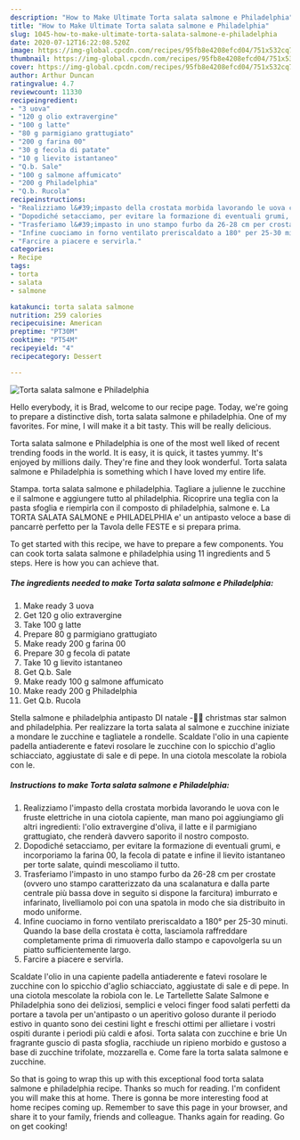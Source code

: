 ```yaml
---
description: "How to Make Ultimate Torta salata salmone e Philadelphia"
title: "How to Make Ultimate Torta salata salmone e Philadelphia"
slug: 1045-how-to-make-ultimate-torta-salata-salmone-e-philadelphia
date: 2020-07-12T16:22:08.520Z
image: https://img-global.cpcdn.com/recipes/95fb8e4208efcd04/751x532cq70/torta-salata-salmone-e-philadelphia-recipe-main-photo.jpg
thumbnail: https://img-global.cpcdn.com/recipes/95fb8e4208efcd04/751x532cq70/torta-salata-salmone-e-philadelphia-recipe-main-photo.jpg
cover: https://img-global.cpcdn.com/recipes/95fb8e4208efcd04/751x532cq70/torta-salata-salmone-e-philadelphia-recipe-main-photo.jpg
author: Arthur Duncan
ratingvalue: 4.7
reviewcount: 11330
recipeingredient:
- "3 uova"
- "120 g olio extravergine"
- "100 g latte"
- "80 g parmigiano grattugiato"
- "200 g farina 00"
- "30 g fecola di patate"
- "10 g lievito istantaneo"
- "Q.b. Sale"
- "100 g salmone affumicato"
- "200 g Philadelphia"
- "Q.b. Rucola"
recipeinstructions:
- "Realizziamo l&#39;impasto della crostata morbida lavorando le uova con le fruste elettriche in una ciotola capiente, man mano poi aggiungiamo gli altri ingredienti: l&#39;olio extravergine d&#39;oliva, il latte e il parmigiano grattugiato, che renderà davvero saporito il nostro composto."
- "Dopodiché setacciamo, per evitare la formazione di eventuali grumi, e incorporiamo la farina 00, la fecola di patate e infine il lievito istantaneo per torte salate, quindi mescoliamo il tutto."
- "Trasferiamo l&#39;impasto in uno stampo furbo da 26-28 cm per crostate (ovvero uno stampo caratterizzato da una scalanatura e dalla parte centrale più bassa dove in seguito si dispone la farcitura) imburrato e infarinato, livelliamolo poi con una spatola in modo che sia distribuito in modo uniforme."
- "Infine cuociamo in forno ventilato preriscaldato a 180° per 25-30 minuti. Quando la base della crostata è cotta, lasciamola raffreddare completamente prima di rimuoverla dallo stampo e capovolgerla su un piatto sufficientemente largo."
- "Farcire a piacere e servirla."
categories:
- Recipe
tags:
- torta
- salata
- salmone

katakunci: torta salata salmone 
nutrition: 259 calories
recipecuisine: American
preptime: "PT30M"
cooktime: "PT54M"
recipeyield: "4"
recipecategory: Dessert

---
```



![Torta salata salmone e Philadelphia](https://img-global.cpcdn.com/recipes/95fb8e4208efcd04/751x532cq70/torta-salata-salmone-e-philadelphia-recipe-main-photo.jpg)

Hello everybody, it is Brad, welcome to our recipe page. Today, we're going to prepare a distinctive dish, torta salata salmone e philadelphia. One of my favorites. For mine, I will make it a bit tasty. This will be really delicious.

Torta salata salmone e Philadelphia is one of the most well liked of recent trending foods in the world. It is easy, it is quick, it tastes yummy. It's enjoyed by millions daily. They're fine and they look wonderful. Torta salata salmone e Philadelphia is something which I have loved my entire life.

Stampa. torta salata salmone e philadelphia. Tagliare a julienne le zucchine e il salmone e aggiungere tutto al philadelphia. Ricoprire una teglia con la pasta sfoglia e riempirla con il composto di philadelphia, salmone e. La TORTA SALATA SALMONE e PHILADELPHIA e&#39; un antipasto veloce a base di pancarrè perfetto per la Tavola delle FESTE e si prepara prima.


To get started with this recipe, we have to prepare a few components. You can cook torta salata salmone e philadelphia using 11 ingredients and 5 steps. Here is how you can achieve that.

<!--inarticleads1-->

##### The ingredients needed to make Torta salata salmone e Philadelphia:

1. Make ready 3 uova
1. Get 120 g olio extravergine
1. Take 100 g latte
1. Prepare 80 g parmigiano grattugiato
1. Make ready 200 g farina 00
1. Prepare 30 g fecola di patate
1. Take 10 g lievito istantaneo
1. Get Q.b. Sale
1. Make ready 100 g salmone affumicato
1. Make ready 200 g Philadelphia
1. Get Q.b. Rucola


Stella salmone e philadelphia antipasto DI natale -🎄🎁 christmas star salmon and philadelphia. Per realizzare la torta salata al salmone e zucchine iniziate a mondare le zucchine e tagliatele a rondelle. Scaldate l&#39;olio in una capiente padella antiaderente e fatevi rosolare le zucchine con lo spicchio d&#39;aglio schiacciato, aggiustate di sale e di pepe. In una ciotola mescolate la robiola con le. 

<!--inarticleads2-->

##### Instructions to make Torta salata salmone e Philadelphia:

1. Realizziamo l&#39;impasto della crostata morbida lavorando le uova con le fruste elettriche in una ciotola capiente, man mano poi aggiungiamo gli altri ingredienti: l&#39;olio extravergine d&#39;oliva, il latte e il parmigiano grattugiato, che renderà davvero saporito il nostro composto.
1. Dopodiché setacciamo, per evitare la formazione di eventuali grumi, e incorporiamo la farina 00, la fecola di patate e infine il lievito istantaneo per torte salate, quindi mescoliamo il tutto.
1. Trasferiamo l&#39;impasto in uno stampo furbo da 26-28 cm per crostate (ovvero uno stampo caratterizzato da una scalanatura e dalla parte centrale più bassa dove in seguito si dispone la farcitura) imburrato e infarinato, livelliamolo poi con una spatola in modo che sia distribuito in modo uniforme.
1. Infine cuociamo in forno ventilato preriscaldato a 180° per 25-30 minuti. Quando la base della crostata è cotta, lasciamola raffreddare completamente prima di rimuoverla dallo stampo e capovolgerla su un piatto sufficientemente largo.
1. Farcire a piacere e servirla.


Scaldate l&#39;olio in una capiente padella antiaderente e fatevi rosolare le zucchine con lo spicchio d&#39;aglio schiacciato, aggiustate di sale e di pepe. In una ciotola mescolate la robiola con le. Le Tartellette Salate Salmone e Philadelphia sono dei deliziosi, semplici e veloci finger food salati perfetti da portare a tavola per un&#39;antipasto o un aperitivo goloso durante il periodo estivo in quanto sono dei cestini light e freschi ottimi per allietare i vostri ospiti durante i periodi più caldi e afosi. Torta salata con zucchine e brie Un fragrante guscio di pasta sfoglia, racchiude un ripieno morbido e gustoso a base di zucchine trifolate, mozzarella e. Come fare la torta salata salmone e zucchine. 

So that is going to wrap this up with this exceptional food torta salata salmone e philadelphia recipe. Thanks so much for reading. I'm confident you will make this at home. There is gonna be more interesting food at home recipes coming up. Remember to save this page in your browser, and share it to your family, friends and colleague. Thanks again for reading. Go on get cooking!
